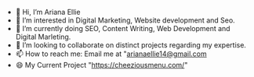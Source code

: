 - 👋 Hi, I’m Ariana Ellie
- 👀 I’m interested in Digital Marketing, Website development and Seo. 
- 🌱 I’m currently doing SEO, Content Writing, Web Development and Digital Marleting.
- 💞️ I’m looking to collaborate on distinct projects regarding my expertise.
- 📫 How to reach me: Email me at "arianaellie14@gmail.com
- 😄 My Current Project "https://cheeziousmenu.com/"

<!---
CheeziousMenu14/CheeziousMenu14 is a ✨ special ✨ repository because its `README.md` (this file) appears on your GitHub profile.
You can click the Preview link to take a look at your changes.
--->
